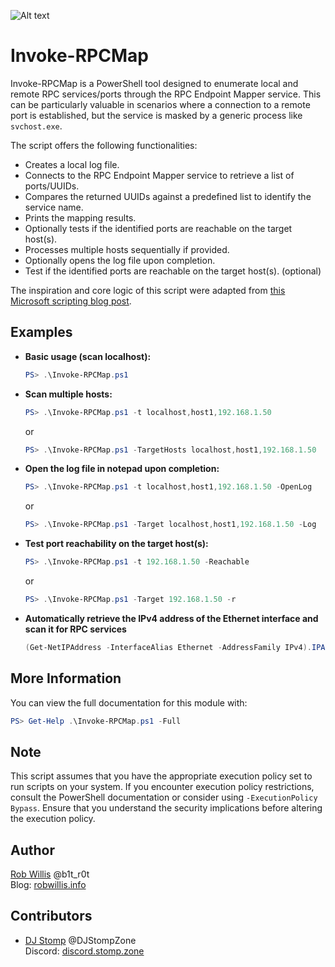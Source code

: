 ![Alt text](https://raw.githubusercontent.com/robwillisinfo/Invoke-RPCMap/main/Invoke-RPCMap-Edit.png "Invoke-RPCMap")

# Invoke-RPCMap
Invoke-RPCMap is a PowerShell tool designed to enumerate local and remote RPC services/ports through the RPC Endpoint Mapper service. This can be particularly valuable in scenarios where a connection to a remote port is established, but the service is masked by a generic process like `svchost.exe`.

The script offers the following functionalities:
- Creates a local log file.
- Connects to the RPC Endpoint Mapper service to retrieve a list of ports/UUIDs.
- Compares the returned UUIDs against a predefined list to identify the service name.
- Prints the mapping results.
- Optionally tests if the identified ports are reachable on the target host(s).
- Processes multiple hosts sequentially if provided.
- Optionally opens the log file upon completion.
- Test if the identified ports are reachable on the target host(s). (optional)

The inspiration and core logic of this script were adapted from [this Microsoft scripting blog post](https://devblogs.microsoft.com/scripting/testing-rpc-ports-with-powershell-and-yes-its-as-much-fun-as-it-sounds/).

## Examples

- **Basic usage (scan localhost):**
  ```powershell
  PS> .\Invoke-RPCMap.ps1
  ```

- **Scan multiple hosts:**
  ```ps1
  PS> .\Invoke-RPCMap.ps1 -t localhost,host1,192.168.1.50
  ```
  or
  ```ps1
  PS> .\Invoke-RPCMap.ps1 -TargetHosts localhost,host1,192.168.1.50
  ```

- **Open the log file in notepad upon completion:**
  ```ps1
  PS> .\Invoke-RPCMap.ps1 -t localhost,host1,192.168.1.50 -OpenLog
  ```
  or
  ```ps1
  PS> .\Invoke-RPCMap.ps1 -Target localhost,host1,192.168.1.50 -Log
  ```

- **Test port reachability on the target host(s):**
  ```ps1
  PS> .\Invoke-RPCMap.ps1 -t 192.168.1.50 -Reachable
  ```
  or
  ```ps1
  PS> .\Invoke-RPCMap.ps1 -Target 192.168.1.50 -r
  ```

- **Automatically retrieve the IPv4 address of the Ethernet interface and scan it for RPC services**
  ```ps1
  (Get-NetIPAddress -InterfaceAlias Ethernet -AddressFamily IPv4).IPAddress | .\Invoke-RPCMap.ps1
  ```

## More Information
You can view the full documentation for this module with:
```ps1
PS> Get-Help .\Invoke-RPCMap.ps1 -Full
```

## Note
This script assumes that you have the appropriate execution policy set to run scripts on your system. If you encounter execution policy restrictions, consult the PowerShell documentation or consider using `-ExecutionPolicy Bypass`. Ensure that you understand the security implications before altering the execution policy.

## Author
[Rob Willis](https://github.com/robwillisinfo) @b1t_r0t </br>
Blog: [robwillis.info](https://robwillis.info)

## Contributors
- [DJ Stomp](https://github.com/DJStompZone) @DJStompZone </br>
  Discord: [discord.stomp.zone](https://discord.stomp.zone)
